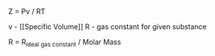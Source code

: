 Z = Pv / RT

v - [[Specific Volume]]
R - gas constant for given substance

R = R<sub>ideal gas constant</sub> / Molar Mass
